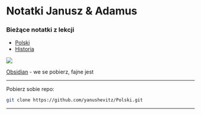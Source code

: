 # Notatki Janusz & Adamus

### Bieżące notatki z lekcji

- [Polski](https://github.com/yanushevitz/Polski/tree/master/Polski)
- [Historia](https://github.com/yanushevitz/Polski/tree/master/Historia)

![](https://obsidian.md/images/screenshot-1.0-hero-combo.png)

[Obsidian](https://obsidian.md/) - we se pobierz, fajne jest

---

Pobierz sobie repo:

```bash
git clone https://github.com/yanushevitz/Polski.git
```

---
